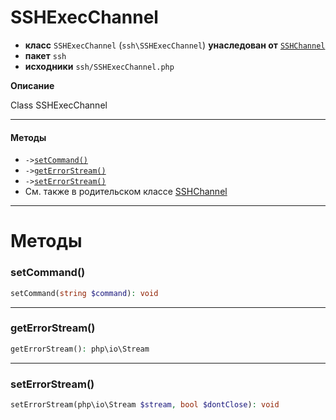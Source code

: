 # SSHExecChannel

- **класс** `SSHExecChannel` (`ssh\SSHExecChannel`) **унаследован от** [`SSHChannel`](https://github.com/jphp-compiler/jphp/blob/master/exts/jphp-ssh-ext/api-docs/classes/ssh/SSHChannel.ru.md)
- **пакет** `ssh`
- **исходники** `ssh/SSHExecChannel.php`

**Описание**

Class SSHExecChannel

---

#### Методы

- `->`[`setCommand()`](#method-setcommand)
- `->`[`getErrorStream()`](#method-geterrorstream)
- `->`[`setErrorStream()`](#method-seterrorstream)
- См. также в родительском классе [SSHChannel](https://github.com/jphp-compiler/jphp/blob/master/exts/jphp-ssh-ext/api-docs/classes/ssh/SSHChannel.ru.md)

---
# Методы

<a name="method-setcommand"></a>

### setCommand()
```php
setCommand(string $command): void
```

---

<a name="method-geterrorstream"></a>

### getErrorStream()
```php
getErrorStream(): php\io\Stream
```

---

<a name="method-seterrorstream"></a>

### setErrorStream()
```php
setErrorStream(php\io\Stream $stream, bool $dontClose): void
```